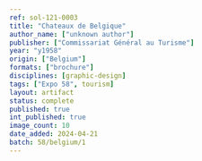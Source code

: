 ```yaml
---
ref: sol-121-0003
title: "Chateaux de Belgique"
author_name: ["unknown author"]
publisher: ["Commissariat Général au Turisme"]
year: "y1958"
origin: ["Belgium"]
formats: ["brochure"]
disciplines: [graphic-design]
tags: ["Expo 58", tourism]
layout: artifact
status: complete
published: true
int_published: true
image_count: 10
date_added: 2024-04-21
batch: 58/belgium/1
---
```

